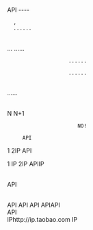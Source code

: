 API      ----  
       

        

  

  
                                      
      ,       
      ......                                      

  
      ...                                                  ......                                      

  
                           
                                            ......            
                         

  
                           
                                            ......            
                         

  
                                                             ......            
                         

  
                         N
N+1                         

  

  
                                     
                           NO!                         

  
                         
         API
                                         

  

1    2IP API      

  

1 IP    2IP APIIP       

  
      API                                                                           

  
                API         API         API         APIAPI  
                       API  
        IPhttp://ip.taobao.com             IP  

  

  

  

  

  

  

